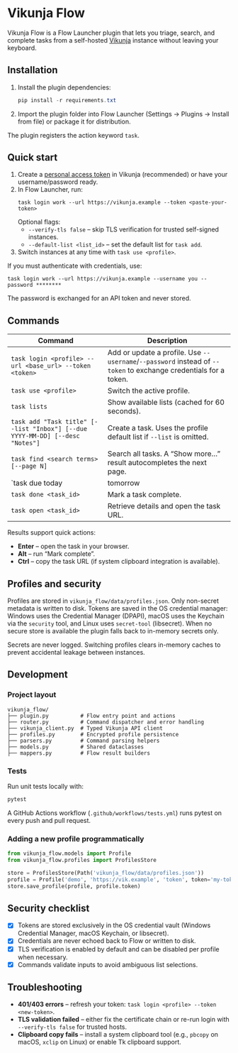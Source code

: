 # Vikunja Flow

Vikunja Flow is a Flow Launcher plugin that lets you triage, search, and complete tasks from a self-hosted [Vikunja](https://vikunja.io) instance without leaving your keyboard.

## Installation

1. Install the plugin dependencies:
   ```powershell
   pip install -r requirements.txt
   ```
2. Import the plugin folder into Flow Launcher (Settings → Plugins → Install from file) or package it for distribution.

The plugin registers the action keyword `task`.

## Quick start

1. Create a [personal access token](https://tasks.dogiakos.com/api/v1/docs#/Auth/AuthTokenCreate) in Vikunja (recommended) or have your username/password ready.
2. In Flow Launcher, run:
   ```
   task login work --url https://vikunja.example --token <paste-your-token>
   ```
   Optional flags:
   * `--verify-tls false` – skip TLS verification for trusted self-signed instances.
   * `--default-list <list_id>` – set the default list for `task add`.
3. Switch instances at any time with `task use <profile>`.

If you must authenticate with credentials, use:
```
task login work --url https://vikunja.example --username you --password ********
```
The password is exchanged for an API token and never stored.

## Commands

| Command | Description |
| --- | --- |
| `task login <profile> --url <base_url> --token <token>` | Add or update a profile. Use `--username`/`--password` instead of `--token` to exchange credentials for a token. |
| `task use <profile>` | Switch the active profile. |
| `task lists` | Show available lists (cached for 60 seconds). |
| `task add "Task title" [--list "Inbox"] [--due YYYY-MM-DD] [--desc "Notes"]` | Create a task. Uses the profile default list if `--list` is omitted. |
| `task find <search terms> [--page N]` | Search all tasks. A “Show more…” result autocompletes the next page. |
| `task due today|tomorrow|week` | Review upcoming work. |
| `task done <task_id>` | Mark a task complete. |
| `task open <task_id>` | Retrieve details and open the task URL. |

Results support quick actions:
* **Enter** – open the task in your browser.
* **Alt** – run “Mark complete”.
* **Ctrl** – copy the task URL (if system clipboard integration is available).

## Profiles and security

Profiles are stored in `vikunja_flow/data/profiles.json`. Only non-secret metadata is written to disk. Tokens are saved in the OS credential manager: Windows uses the Credential Manager (DPAPI), macOS uses the Keychain via the `security` tool, and Linux uses `secret-tool` (libsecret). When no secure store is available the plugin falls back to in-memory secrets only.

Secrets are never logged. Switching profiles clears in-memory caches to prevent accidental leakage between instances.

## Development

### Project layout

```
vikunja_flow/
├── plugin.py          # Flow entry point and actions
├── router.py          # Command dispatcher and error handling
├── vikunja_client.py  # Typed Vikunja API client
├── profiles.py        # Encrypted profile persistence
├── parsers.py         # Command parsing helpers
├── models.py          # Shared dataclasses
├── mappers.py         # Flow result builders
```

### Tests

Run unit tests locally with:
```bash
pytest
```
A GitHub Actions workflow (`.github/workflows/tests.yml`) runs pytest on every push and pull request.

### Adding a new profile programmatically

```python
from vikunja_flow.models import Profile
from vikunja_flow.profiles import ProfilesStore

store = ProfilesStore(Path('vikunja_flow/data/profiles.json'))
profile = Profile('demo', 'https://vik.example', 'token', token='my-token')
store.save_profile(profile, profile.token)
```

## Security checklist

- [x] Tokens are stored exclusively in the OS credential vault (Windows Credential Manager, macOS Keychain, or libsecret).
- [x] Credentials are never echoed back to Flow or written to disk.
- [x] TLS verification is enabled by default and can be disabled per profile when necessary.
- [x] Commands validate inputs to avoid ambiguous list selections.

## Troubleshooting

* **401/403 errors** – refresh your token: `task login <profile> --token <new-token>`.
* **TLS validation failed** – either fix the certificate chain or re-run login with `--verify-tls false` for trusted hosts.
* **Clipboard copy fails** – install a system clipboard tool (e.g., `pbcopy` on macOS, `xclip` on Linux) or enable Tk clipboard support.

